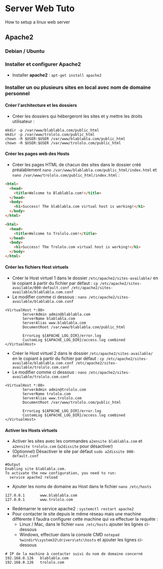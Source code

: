 # Server Web Tuto

How to setup a linux web server

## Apache2

### Debian / Ubuntu

### Installer et configurer Apache2

- Installer **apache2** : `apt-get install apache2`

### Installer un ou plusieurs sites en local avec nom de domaine personnel

#### Créer l'architecture et les dossiers

- Créer les dossiers qui hébergeront les sites et y mettre les droits utilisateur :
```shell
mkdir -p /var/www/blablabla.com/public_html
mkdir -p /var/www/trololo.com/public_html
chown -R $USER:$USER /var/www/blablabla.com/public_html
chown -R $USER:$USER /var/www/trololo.com/public_html
```

#### Créer les pages web des Hosts

- Créer les pages HTML de chacun des sites dans le dossier créé préalablement `nano /var/www/blablabla.com/public_html/index.html` et `nano /var/www/trololo.com/public_html/index.html` :
```html
<html>
  <head>
    <title>Welcome to Blablabla.com!</title>
  </head>
  <body>
    <h1>Success! The blablabla.com virtual host is working!</h1>
  </body>
</html>
```

```html
<html>
  <head>
    <title>Welcome to Trololo.com!</title>
  </head>
  <body>
    <h1>Success! The Trololo.com virtual host is working!</h1>
  </body>
</html>
```

#### Créer les fichiers Host virtuels

- Créer le Host virtuel 1 dans le dossier `/etc/apache2/sites-available/` en le copiant à partir du fichier par défaut : `cp /etc/apache2/sites-available/000-default.conf /etc/apache2/sites-available/blablabla.com.conf`
- Le modifier comme ci dessous : `nano /etc/apache2/sites-available/blablabla.com.conf`
```shell
<VirtualHost *:80>
        ServerAdmin admin@blablabla.com
        ServerName blablabla.com
        ServerAlias www.blablabla.com
        DocumentRoot /var/www/blablabla.com/public_html

        ErrorLog ${APACHE_LOG_DIR}/error.log
        CustomLog ${APACHE_LOG_DIR}/access.log combined
</VirtualHost>
```

- Créer le Host virtuel 2 dans le dossier `/etc/apache2/sites-available/` en le copiant à partir du fichier par défaut : `cp /etc/apache2/sites-available/blablabla.com.conf /etc/apache2/sites-available/trololo.com.conf`
- Le modifier comme ci dessous : `nano /etc/apache2/sites-available/trololo.com.conf`
```shell
<VirtualHost *:80>
        ServerAdmin admin@trololo.com
        ServerName trololo.com
        ServerAlias www.trololo.com
        DocumentRoot /var/www/trololo.com/public_html

        ErrorLog ${APACHE_LOG_DIR}/error.log
        CustomLog ${APACHE_LOG_DIR}/access.log combined
</VirtualHost>
```

#### Activer les Hosts virtuels

- Activer les sites avec les commandes `a2ensite blablabla.com` et `a2ensite trololo.com` (`a2dissite` pour désactiver)
- (Optionnel) Désactiver le site par défaut `sudo a2dissite 000-default.conf`
```shell
#Output
Enabling site blablabla.com.
To activate the new configuration, you need to run:
  service apache2 reload
```

- Ajouter les noms de domaine au Host dans le fichier `nano /etc/hosts`
```shell
127.0.0.1       www.blablabla.com
127.0.0.1       www.trololo.com
```
- Redémarrer le service apache2 : `systemctl restart apache2`
- Pour contacter le site depuis le même réseau mais une machine différente il faudra configurer cette machine qui va effectuer la requête :
  - Linux / Mac, dans le fichier `nano /etc/hosts` ajouter les lignes ci-dessous
  - Windows, effectuer dans la console CMD `notepad %windir%\system32\drivers\etc\hosts` et ajouter les lignes ci-dessous
 ```shell
 # IP de la machine à contacter suivi du nom de domaine concerné
192.168.0.126   blablabla.com
192.168.0.126   trololo.com
 ```
